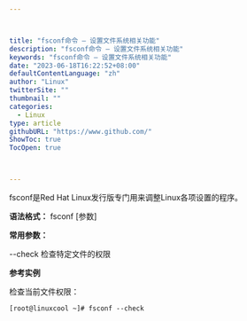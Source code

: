 ```yaml
---



title: "fsconf命令 – 设置文件系统相关功能"
description: "fsconf命令 – 设置文件系统相关功能"
keywords: "fsconf命令 – 设置文件系统相关功能"
date: "2023-06-18T16:22:52+08:00"
defaultContentLanguage: "zh"
author: "Linux"
twitterSite: ""
thumbnail: ""
categories:
  - Linux
type: article
githubURL: "https://www.github.com/"
ShowToc: true
TocOpen: true



---
```


fsconf是Red Hat Linux发行版专门用来调整Linux各项设置的程序。

**语法格式：** fsconf [参数]

**常用参数：**

--check 检查特定文件的权限

**参考实例**

检查当前文件权限：

```
[root@linuxcool ~]# fsconf --check
```
